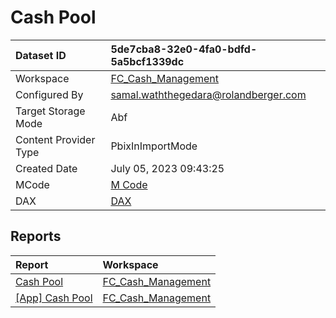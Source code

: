 



# Cash Pool

|Dataset ID|5de7cba8-32e0-4fa0-bdfd-5a5bcf1339dc|
| :--- | :--- |
|Workspace|[FC_Cash_Management](../Workspaces/FC_Cash_Management.md)|
|Configured By|samal.waththegedara@rolandberger.com|
|Target Storage Mode|Abf|
|Content Provider Type|PbixInImportMode|
|Created Date|July 05, 2023 09:43:25|
|MCode|[M Code](./Cash-Pool/mcode.md)|
|DAX|[DAX](./Cash-Pool/dax.md)|

## Reports

|Report|Workspace|
| :--- | :--- |
|[Cash Pool](../Reports/Cash-Pool.md)|[FC_Cash_Management](../Workspaces/FC_Cash_Management.md)|
|[[App] Cash Pool](../Reports/[App]-Cash-Pool.md)|[FC_Cash_Management](../Workspaces/FC_Cash_Management.md)|
